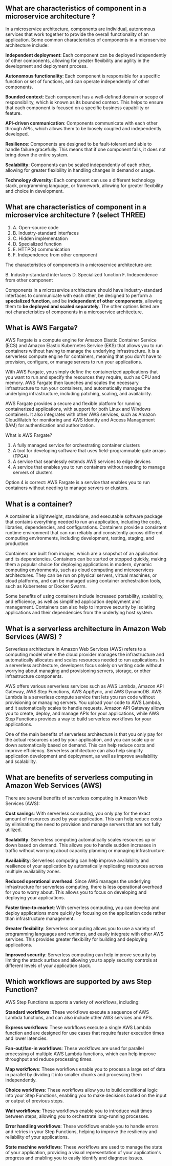 ## What are characteristics of component in a microservice architecture ?
In a microservice architecture, components are individual, autonomous services that work together to provide the overall functionality of an application. Some common characteristics of components in a microservice architecture include:

**Independent deployment**: Each component can be deployed independently of other components, allowing for greater flexibility and agility in the development and deployment process.

**Autonomous functionality**: Each component is responsible for a specific function or set of functions, and can operate independently of other components.

**Bounded context**: Each component has a well-defined domain or scope of responsibility, which is known as its bounded context. This helps to ensure that each component is focused on a specific business capability or feature.

**API-driven communication**: Components communicate with each other through APIs, which allows them to be loosely coupled and independently developed.

**Resilience**: Components are designed to be fault-tolerant and able to handle failure gracefully. This means that if one component fails, it does not bring down the entire system.

**Scalability**: Components can be scaled independently of each other, allowing for greater flexibility in handling changes in demand or usage.

**Technology diversity**: Each component can use a different technology stack, programming language, or framework, allowing for greater flexibility and choice in development.

## What are characteristics of component in a microservice architecture ? (select THREE)  
1. A. Open-source code 
2. B. Industry-standard interfaces 
3. C. Hidden implementation 
4. D. Specialized function 
5. E. HTTP(S) communication 
6. F. Independence from other component


The characteristics of components in a microservice architecture are:

B. Industry-standard interfaces
D. Specialized function
F. Independence from other component

Components in a microservice architecture should have industry-standard interfaces to communicate with each other, be designed to perform a **specialized function**, and be **independent of other components**, allowing them to **be deployed and scaled separately**. The other options listed are not characteristics of components in a microservice architecture.


## What is AWS Fargate?
AWS Fargate is a compute engine for Amazon Elastic Container Service (ECS) and Amazon Elastic Kubernetes Service (EKS) that allows you to run containers without having to manage the underlying infrastructure. It is a serverless compute engine for containers, meaning that you don't have to provision, configure, or manage servers to run your applications.

With AWS Fargate, you simply define the containerized applications that you want to run and specify the resources they require, such as CPU and memory. AWS Fargate then launches and scales the necessary infrastructure to run your containers, and automatically manages the underlying infrastructure, including patching, scaling, and availability.

AWS Fargate provides a secure and flexible platform for running containerized applications, with support for both Linux and Windows containers. It also integrates with other AWS services, such as Amazon CloudWatch for monitoring and AWS Identity and Access Management (IAM) for authentication and authorization.

What is AWS Fargate?
1. A fully managed service for orchestrating container clusters
2. A tool for developing software that uses field-programmable gate arrays (FPGA) 
3. A service that seamlessly extends AWS services to edge devices  
4. A service that enables you to run containers without needing to manage servers of clusters

Option 4 is correct: AWS Fargate is a service that enables you to run containers without needing to manage servers or clusters.

## What is a container?
A container is a lightweight, standalone, and executable software package that contains everything needed to run an application, including the code, libraries, dependencies, and configurations. Containers provide a consistent runtime environment that can run reliably and consistently across different computing environments, including development, testing, staging, and production.

Containers are built from images, which are a snapshot of an application and its dependencies. Containers can be started or stopped quickly, making them a popular choice for deploying applications in modern, dynamic computing environments, such as cloud computing and microservices architectures. They can be run on physical servers, virtual machines, or cloud platforms, and can be managed using container orchestration tools, such as Kubernetes or Docker Swarm.

Some benefits of using containers include increased portability, scalability, and efficiency, as well as simplified application deployment and management. Containers can also help to improve security by isolating applications and their dependencies from the underlying host system.


## What is a serverless architecture in Amazon Web Services (AWS) ?
Serverless architecture in Amazon Web Services (AWS) refers to a computing model where the cloud provider manages the infrastructure and automatically allocates and scales resources needed to run applications. In a serverless architecture, developers focus solely on writing code without worrying about managing and provisioning servers, storage, or other infrastructure components.

AWS offers various serverless services such as AWS Lambda, Amazon API Gateway, AWS Step Functions, AWS AppSync, and AWS DynamoDB. AWS Lambda is a serverless compute service that lets you run code without provisioning or managing servers. You upload your code to AWS Lambda, and it automatically scales to handle requests. Amazon API Gateway allows you to create, deploy, and manage APIs for your applications, while AWS Step Functions provides a way to build serverless workflows for your applications.

One of the main benefits of serverless architecture is that you only pay for the actual resources used by your application, and you can scale up or down automatically based on demand. This can help reduce costs and improve efficiency. Serverless architecture can also help simplify application development and deployment, as well as improve availability and scalability.


## What are benefits of serverless computing in Amazon Web Services (AWS)
There are several benefits of serverless computing in Amazon Web Services (AWS):

**Cost savings**: With serverless computing, you only pay for the exact amount of resources used by your application. This can help reduce costs by eliminating the need to provision and manage servers that are not fully utilized.

**Scalability**: Serverless computing automatically scales resources up or down based on demand. This allows you to handle sudden increases in traffic without worrying about capacity planning or managing infrastructure.

**Availability**: Serverless computing can help improve availability and resilience of your application by automatically replicating resources across multiple availability zones.

**Reduced operational overhead**: Since AWS manages the underlying infrastructure for serverless computing, there is less operational overhead for you to worry about. This allows you to focus on developing and deploying your applications.

**Faster time-to-market**: With serverless computing, you can develop and deploy applications more quickly by focusing on the application code rather than infrastructure management.

**Greater flexibility**: Serverless computing allows you to use a variety of programming languages and runtimes, and easily integrate with other AWS services. This provides greater flexibility for building and deploying applications.

**Improved security**: Serverless computing can help improve security by limiting the attack surface and allowing you to apply security controls at different levels of your application stack.


## Which workflows are supported by aws Step Function?
AWS Step Functions supports a variety of workflows, including:

**Standard workflows**: These workflows execute a sequence of AWS Lambda functions, and can also include other AWS services and APIs.

**Express workflows**: These workflows execute a single AWS Lambda function and are designed for use cases that require faster execution times and lower latencies.

**Fan-out/fan-in workflows**: These workflows are used for parallel processing of multiple AWS Lambda functions, which can help improve throughput and reduce processing times.

**Map workflows**: These workflows enable you to process a large set of data in parallel by dividing it into smaller chunks and processing them independently.

**Choice workflows**: These workflows allow you to build conditional logic into your Step Functions, enabling you to make decisions based on the input or output of previous steps.

**Wait workflows**: These workflows enable you to introduce wait times between steps, allowing you to orchestrate long-running processes.

**Error handling workflows**: These workflows enable you to handle errors and retries in your Step Functions, helping to improve the resiliency and reliability of your applications.

**State machine workflows**: These workflows are used to manage the state of your application, providing a visual representation of your application's progress and enabling you to easily identify and diagnose issues.

